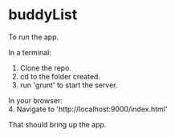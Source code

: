 buddyList
=====================

To run the app.

In a terminal:<br />
1. Clone the repo.<br />
2. cd to the folder created. <br />
3. run 'grunt' to start the server. <br />

In your browser:<br />
4. Navigate to 'http://localhost:9000/index.html'<br />

That should bring up the app.

